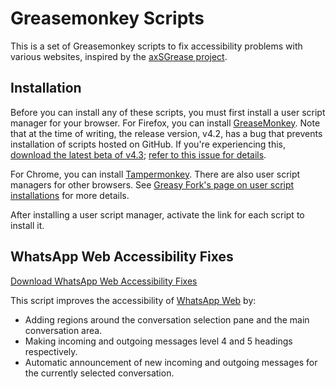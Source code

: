 # Greasemonkey Scripts

This is a set of Greasemonkey scripts to fix accessibility problems with various websites, inspired by the [axSGrease project](https://github.com/nvaccess/axSGrease).

## Installation

Before you can install any of these scripts, you must first install a user script manager for your browser.
For Firefox, you can install [GreaseMonkey](https://addons.mozilla.org/en-US/firefox/addon/greasemonkey/). Note that at the time of writing, the release version, v4.2, has a bug that prevents  installation of scripts hosted on GitHub. If you're experiencing this, [download the latest beta of v4.3](https://addons.mozilla.org/firefox/addon/greasemonkey/versions/beta); [refer to this issue for details](https://github.com/greasemonkey/greasemonkey/issues/2631).

For Chrome, you can install [Tampermonkey](https://chrome.google.com/webstore/detail/tampermonkey/dhdgffkkebhmkfjojejmpbldmpobfkfo).
There are also user script managers for other browsers.
See [Greasy Fork's page on   user script installations](https://greasyfork.org/en/help/installing-user-scripts) for more details.

After installing a user script manager,  activate the link for each script to install it.

## WhatsApp Web Accessibility Fixes

[Download WhatsApp Web Accessibility Fixes](https://github.com/Neurrone/greasemonkey-scripts/raw/master/whatsApp%20Web%20a11y%20fixes.user.js)

This script improves the accessibility of [WhatsApp Web](https://web.whatsapp.com) by:

* Adding regions around the conversation selection pane and the main conversation area.
* Making incoming and outgoing messages level 4 and 5 headings respectively.
* Automatic announcement of new incoming and outgoing messages for the currently selected conversation.